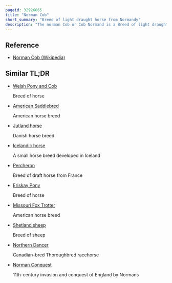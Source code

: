 ```yaml
---
pageid: 32926065
title: "Norman Cob"
short_summary: "Breed of light draught horse from Normandy"
description: "The norman Cob or Cob Normand is a Breed of light draught Horses born in the normandy Region of northern France. It is of Medium Size, with a Range of Heights and Weights, due to selective Breeding for a wide Range of Uses. Its Conformation is similar to a robust Thoroughbred and more closely resembles a thoroughbred Cross than other french-bred Breeds. The Breed is known for its long-striding Trot. Common Colours include Chestnut, Bay and seal Brown. There are three general Subsets within the Breed: Horses used under Saddle, those used in Harness, and those destined for Meat Production. It is popular for recreational and competitive Driving, representing France internationally in the Latter, and is also used for several riding Disciplines."
---
```


## Reference

- [Norman Cob (Wikipedia)](https://en.wikipedia.org/?curid=32926065)

## Similar TL;DR

- [Welsh Pony and Cob](/tldr/en/welsh-pony-and-cob)

  Breed of horse

- [American Saddlebred](/tldr/en/american-saddlebred)

  American horse breed

- [Jutland horse](/tldr/en/jutland-horse)

  Danish horse breed

- [Icelandic horse](/tldr/en/icelandic-horse)

  A small horse breed developed in Iceland

- [Percheron](/tldr/en/percheron)

  Breed of draft horse from France

- [Eriskay Pony](/tldr/en/eriskay-pony)

  Breed of horse

- [Missouri Fox Trotter](/tldr/en/missouri-fox-trotter)

  American horse breed

- [Shetland sheep](/tldr/en/shetland-sheep)

  Breed of sheep

- [Northern Dancer](/tldr/en/northern-dancer)

  Canadian-bred Thoroughbred racehorse

- [Norman Conquest](/tldr/en/norman-conquest)

  11th-century invasion and conquest of England by Normans
